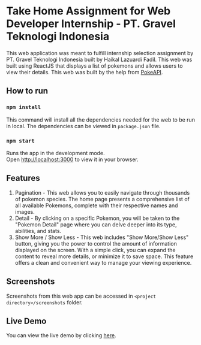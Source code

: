 # Take Home Assignment for Web Developer Internship - PT. Gravel Teknologi Indonesia

This web application was meant to fulfill internship selection assignment by PT. Gravel Teknologi Indonesia built by Haikal Lazuardi Fadil. This web was built using ReactJS that displays a list of pokemons and allows users to view their details. This web was built by the help from [PokeAPI](https://pokeapi.co/docs/v2).

## How to run

### `npm install`

This command will install all the dependencies needed for the web to be run in local. The dependencies can be viewed in `package.json` file.

### `npm start`

Runs the app in the development mode.\
Open [http://localhost:3000](http://localhost:3000) to view it in your browser.

## Features

1. Pagination - This web allows you to easily navigate through thousands of pokemon species. The home page presents a comprehensive list of all available Pokemons, complete with their respective names and images.
2. Detail - By clicking on a specific Pokemon, you will be taken to the "Pokemon Detail" page where you can delve deeper into its type, abilities, and stats.
3. Show More / Show Less - This web includes "Show More/Show Less" button, giving you the power to control the amount of information displayed on the screen. With a simple click, you can expand the content to reveal more details, or minimize it to save space. This feature offers a clean and convenient way to manage your viewing experience.

## Screenshots

Screenshots from this web app can be accessed in `<project directory>/screenshots` folder.

## Live Demo

You can view the live demo by clicking [here](https://gravel-takehomeassignment-haikal.netlify.app).
